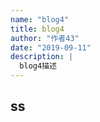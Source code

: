 ```yaml
---
name: "blog4"
title: blog4
author: "作者43"
date: "2019-09-11"
description: |
  blog4描述
---
```


## ss
